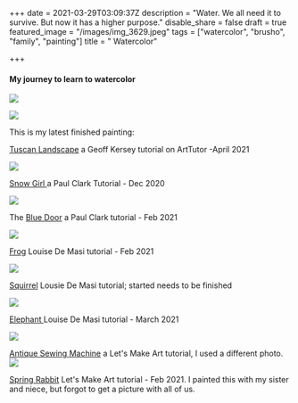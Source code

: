 +++
date = 2021-03-29T03:09:37Z
description = "Water.  We all need it to survive.  But now it has a higher purpose."
disable_share = false
draft = true
featured_image = "/images/img_3629.jpeg"
tags = ["watercolor", "brusho", "family", "painting"]
title = " Watercolor"

+++

#### **My journey to learn to watercolor**

![](/images/2020-dreambox-may-14-17.jpg)

![](/images/tuscan-landscape-geoff-kersey-april-2021.jpeg)

This is my latest finished painting:

[Tuscan Landscape]() a Geoff Kersey tutorial on ArtTutor -April 2021

![](/images/snow-girl-paul-clark-dec-2020.jpeg)

[Snow Girl ]() a Paul Clark Tutorial - Dec 2020

![](/images/blue-door-paul-clark-feb-2021.jpeg)

The [Blue Door]() a Paul Clark tutorial - Feb 2021

![](/images/frog-louise-demasi-feb-2021.jpg)

[Frog](https://youtu.be/b1TGcdicclw)  Louise De Masi tutorial - Feb 2021

![](/images/squirrel-louise-demasi-march-2021.jpeg)

[Squirrel]() Lousie De Masi tutorial; started needs to be finished

![](/images/elephant-lousie-de-masi-mar-2021.jpeg)

[Elephant ]()Louise De Masi tutorial - March 2021

![](/images/lma-sewing-machine-feb-2021.jpeg)

[Antique Sewing Machine]() a Let's Make Art tutorial, I used a different photo.![](/images/rabbit.jpeg)

[Spring Rabbit]() Let's Make Art tutorial - Feb 2021. I painted this with my sister and niece, but forgot to get a picture with all of us.